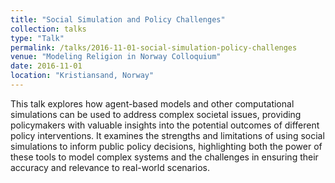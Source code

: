 ```yaml
---
title: "Social Simulation and Policy Challenges"
collection: talks
type: "Talk"
permalink: /talks/2016-11-01-social-simulation-policy-challenges
venue: "Modeling Religion in Norway Colloquium"
date: 2016-11-01
location: "Kristiansand, Norway"
---
```

This talk explores how agent-based models and other computational simulations can be used to address complex societal issues, providing policymakers with valuable insights into the potential outcomes of different policy interventions. It examines the strengths and limitations of using social simulations to inform public policy decisions, highlighting both the power of these tools to model complex systems and the challenges in ensuring their accuracy and relevance to real-world scenarios.

